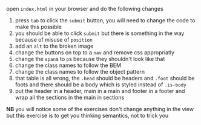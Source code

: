 open `index.html` in your browser and do the following changes

1. press `tab` to click the `submit` button, you will need to change the code to make this possible
2. you should be able to click `submit` but there is something in the way because of misuse of `position`
2. add an `alt` to the broken image
3. change the buttons on top to a `nav` and remove css appropriatly
4. change the `span`s to `p`s because they shouldn't look like that
5. change the class names to follow the BEM
5. change the class names to follow the object pattern
6. that table is all wrong, the `.head` should be headers and `.foot` should be foots and there should be a body which is styled instead of `.is-body`
7. put the header in a header, main in a main and footer in a footer and wrap all the sections in the main in sections

**NB** you will notice some of the exercises don't change anything in the view but this exercise is to get you thinking semantics, not to trick you